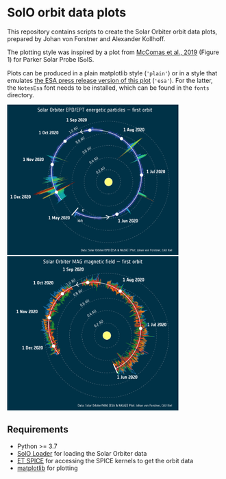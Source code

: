 SolO orbit data plots
=====================

This repository contains scripts to create the Solar Orbiter orbit data plots, prepared by
Johan von Forstner and Alexander Kollhoff.

The plotting style was inspired by a plot from [McComas et al., 2019](https://www.nature.com/articles/s41586-019-1811-1)
(Figure 1) for Parker Solar Probe IS𐍈IS.

Plots can be produced in a plain matplotlib style (`'plain'`) or in a style that emulates
[the ESA press release version of this plot](https://www.esa.int/ESA_Multimedia/Images/2020/12/An_orbit_s_worth_of_particle_data)
(`'esa'`). For the latter, the `NotesEsa` font needs to be installed, which can be found in the `fonts` directory.

<img src="img/ept_orbit_plot.png" width="400"/>
<img src="img/mag_orbit_plot.png" width="400" />

Requirements
------------

- Python >= 3.7
- [SolO Loader](https://gitlab.physik.uni-kiel.de/solo/solo_loader) for loading the Solar Orbiter data
- [ET SPICE](https://gitlab.physik.uni-kiel.de/ET/et_spice) for accessing the SPICE kernels to get the orbit data
- [matplotlib](https://matplotlib.org/) for plotting